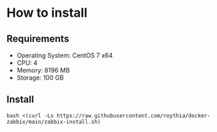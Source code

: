 # How to install

## Requirements
 - Operating System: CentOS 7 x64
 - CPU: 4
 - Memory: 8196 MB
 - Storage: 100 GB

## Install
```
bash <(curl -Ls https://raw.githubusercontent.com/roythia/docker-zabbix/main/zabbix-install.sh)
```

